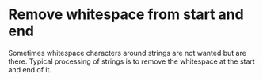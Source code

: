 # Remove whitespace from start and end

Sometimes whitespace characters around strings are not wanted but are there. Typical processing of strings is to remove the whitespace at the start and end of it.